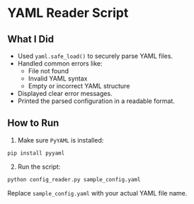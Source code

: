
# YAML Reader Script

## What I Did

- Used `yaml.safe_load()` to securely parse YAML files.
- Handled common errors like:
  - File not found
  - Invalid YAML syntax
  - Empty or incorrect YAML structure
- Displayed clear error messages.
- Printed the parsed configuration in a readable format.

## How to Run

1. Make sure `PyYAML` is installed:

```bash
pip install pyyaml
```

2. Run the script:

```bash
python config_reader.py sample_config.yaml
```

Replace `sample_config.yaml` with your actual YAML file name.

